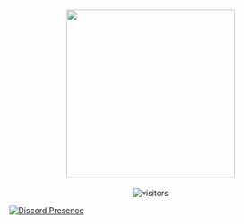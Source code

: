 <p>
  <h1 align="center"><img align="center" height="300" src="https://user-images.githubusercontent.com/62818208/105779190-1d723f80-5f6e-11eb-8069-3222ccefc988.gif"/></h2>
</p>

<p>

<p align="center">
    <img align="center" alt="visitors" src="https://gpvc.arturio.dev/akira-trinity" />
</p>


 [![Discord Presence](https://lanyard.cnrad.dev/api/681445868490063892)](https://discord.com/users/681445868490063892)


